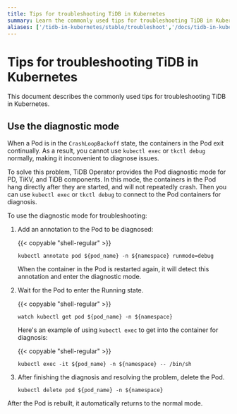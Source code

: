 ```yaml
---
title: Tips for troubleshooting TiDB in Kubernetes
summary: Learn the commonly used tips for troubleshooting TiDB in Kubernetes.
aliases: ['/tidb-in-kubernetes/stable/troubleshoot','/docs/tidb-in-kubernetes/stable/troubleshoot/','/docs/tidb-in-kubernetes/v1.1/troubleshoot/']
---
```


# Tips for troubleshooting TiDB in Kubernetes

This document describes the commonly used tips for troubleshooting TiDB in Kubernetes.

## Use the diagnostic mode

When a Pod is in the `CrashLoopBackoff` state, the containers in the Pod exit continually. As a result, you cannot use `kubectl exec` or `tkctl debug` normally, making it inconvenient to diagnose issues.

To solve this problem, TiDB Operator provides the Pod diagnostic mode for PD, TiKV, and TiDB components. In this mode, the containers in the Pod hang directly after they are started, and will not repeatedly crash. Then you can use `kubectl exec` or `tkctl debug` to connect to the Pod containers for diagnosis.

To use the diagnostic mode for troubleshooting:

1. Add an annotation to the Pod to be diagnosed:

    {{< copyable "shell-regular" >}}

    ```shell
    kubectl annotate pod ${pod_name} -n ${namespace} runmode=debug
    ```

    When the container in the Pod is restarted again, it will detect this annotation and enter the diagnostic mode.

2. Wait for the Pod to enter the Running state.

    {{< copyable "shell-regular" >}}

    ```shell
    watch kubectl get pod ${pod_name} -n ${namespace}
    ```

    Here's an example of using `kubectl exec` to get into the container for diagnosis:

    {{< copyable "shell-regular" >}}

    ```shell
    kubectl exec -it ${pod_name} -n ${namespace} -- /bin/sh
    ```

3. After finishing the diagnosis and resolving the problem, delete the Pod.

    ```shell
    kubectl delete pod ${pod_name} -n ${namespace}
    ```

After the Pod is rebuilt, it automatically returns to the normal mode.
